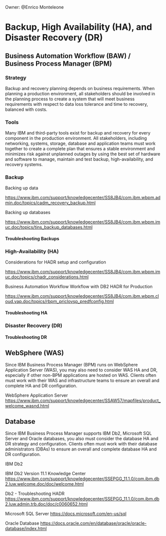 Owner: @Enrico Monteleone

# Backup, High Availability (HA), and Disaster Recovery (DR)

## Business Automation Workflow (BAW) / Business Process Manager (BPM)

### Strategy

Backup and recovery planning depends on business requirements. When planning a production environment, all stakeholders should be involved in the planning process to create a system that will meet business requirements with respect to data loss tolerance and time to recovery, balanced with costs.

### Tools

Many IBM and third-party tools exist for backup and recovery for every component in the production environment. All stakeholders, including networking, systems, storage, database and application teams must work together to create a complete plan that ensures a stable environment and minimizes risk against unplanned outages by using the best set of hardware and software to manage, maintain and test backup, high-availability, and recovery systems.

### Backup

Backing up data

https://www.ibm.com/support/knowledgecenter/SS8JB4/com.ibm.wbpm.admin.doc/topics/cadm_recovery_backup.html

Backing up databases

https://www.ibm.com/support/knowledgecenter/SS8JB4/com.ibm.wbpm.imuc.doc/topics/tins_backup_databases.html

#### Troubleshooting Backups

### High-Availability (HA)

Considerations for HADR setup and configuration

https://www.ibm.com/support/knowledgecenter/SS8JB4/com.ibm.wbpm.imuc.doc/topics/chadr_considerations.html

Business Automation Workflow Workflow with DB2 HADR for Production

https://www.ibm.com/support/knowledgecenter/SS8JB4/com.ibm.wbpm.cloud.vap.doc/topics/rbpm_priclovsp_predfconfig.html

#### Troubleshooting HA


### Disaster Recovery (DR)

#### Troubleshooting DR


## WebSphere (WAS)

Since IBM Business Process Manager (BPM) runs on WebSphere Application Server (WAS), you may also need to consider WAS HA and DR, especially if other non-BPM applications are hosted on WAS. Clients often must work with their WAS and infrastructure teams to ensure an overall and complete HA and DR configuration.

WebSphere Application Server
https://www.ibm.com/support/knowledgecenter/SSAW57/mapfiles/product_welcome_wasnd.html

## Database

Since IBM Business Process Manager supports IBM Db2, Microsoft SQL Server and Oracle databases, you also must consider the database HA and DR strategy and configuration. Clients often must work with their database administrators (DBAs) to ensure an overall and complete database HA and DR configuration.

IBM Db2

IBM Db2 Version 11.1 Knowledge Center
https://www.ibm.com/support/knowledgecenter/SSEPGG_11.1.0/com.ibm.db2.luw.welcome.doc/doc/welcome.html

Db2 - Troubleshooting HADR
https://www.ibm.com/support/knowledgecenter/SSEPGG_11.1.0/com.ibm.db2.luw.admin.trb.doc/doc/c0060652.html

Microsoft SQL Server
https://docs.microsoft.com/en-us/sql

Oracle Database
https://docs.oracle.com/en/database/oracle/oracle-database/index.html

